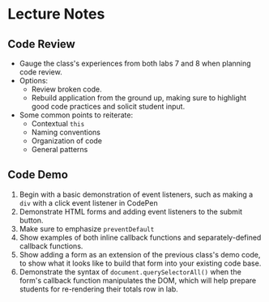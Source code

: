 # Lecture Notes

## Code Review

- Gauge the class's experiences from both labs 7 and 8 when planning code review. 
- Options: 
  - Review broken code. 
  - Rebuild application from the ground up, making sure to highlight good code practices and solicit student input.
- Some common points to reiterate:
  - Contextual `this`
  - Naming conventions
  - Organization of code
  - General patterns
  
## Code Demo

1. Begin with a basic demonstration of event listeners, such as making a `div` with a click event listener in CodePen
1. Demonstrate HTML forms and adding event listeners to the submit button. 
1. Make sure to emphasize `preventDefault`
1. Show examples of both inline callback functions and separately-defined callback functions. 
1. Show adding a form as an extension of the previous class's demo code, to show what it looks like to build that form into your existing code base.  
1. Demonstrate the syntax of `document.querySelectorAll()` when the form's callback function manipulates the DOM, which will help prepare students for re-rendering their totals row in lab.
